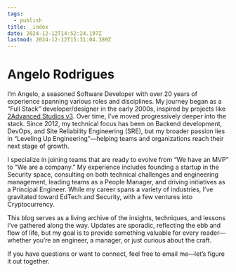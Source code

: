 ```yaml
---
tags:
  - publish
title: _index
date: 2024-12-12T14:52:24.197Z
lastmod: 2024-12-12T15:31:04.389Z
---
```

# Angelo Rodrigues

I’m Angelo, a seasoned Software Developer with over 20 years of experience spanning various roles and disciplines. My journey began as a “Full Stack” developer/designer in the early 2000s, inspired by projects like [2Advanced Studios v3](https://www.webdesignmuseum.org/exhibitions/2advanced-studios-v3-2001). Over time, I’ve moved progressively deeper into the stack. Since 2012, my technical focus has been on Backend development, DevOps, and Site Reliability Engineering (SRE), but my broader passion lies in “Leveling Up Engineering”—helping teams and organizations reach their next stage of growth.

I specialize in joining teams that are ready to evolve from “We have an MVP” to “We are a company.” My experience includes founding a startup in the Security space, consulting on both technical challenges and engineering management, leading teams as a People Manager, and driving initiatives as a Principal Engineer. While my career spans a variety of industries, I’ve gravitated toward EdTech and Security, with a few ventures into Cryptocurrency.

This blog serves as a living archive of the insights, techniques, and lessons I’ve gathered along the way. Updates are sporadic, reflecting the ebb and flow of life, but my goal is to provide something valuable for every reader—whether you’re an engineer, a manager, or just curious about the craft.

If you have questions or want to connect, feel free to email me—let’s figure it out together.

